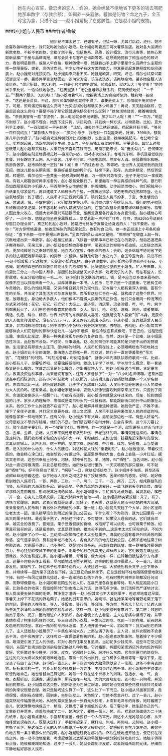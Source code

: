 > 她在内心宣誓，像忠贞的恋人：会的，她会绵延不绝地省下更多的钱去喂肥她那串数字（存款余额），如饲养一头貔貅。貔貅是何物？龙之九子，金玉珍宝为食，只进不出——赵小姐爱极了它这脾性，它是赵小姐的宠物。

###赵小姐与人民币
####作者/鲁敏

						她年纪不算太轻了，已婚有子，但猛一瞅，尤其打后边，还行。她不会喜欢被叫做女士，我们就称她为赵小姐吧。赵小姐每周要逛三两次奢侈品店。她对各大品牌的新款老款、不新不老的款，全都了然于胸，包括色系、品质，设计概念、流行元素等，她热心索取新品推广手册与品牌海报，填写会员卡与客户征询函等等。这导致她拥有了相当出色的辨识力，看张明星剧照，或路人甲自拍，眼神随便一瞄，她就看出手上脖子里是什么品牌什么主题的哪一款限量版，或者，高仿货而已。不少女孩子有这方面的能力，但真要论起准确程度和反应速度上，赵小姐绝对是顶尖的。赵小姐向来只看不买。她就是欣赏、研究、识记，偶尔也试穿试戴短暂意淫一番，最终两手空空地回去，该淘宝淘宝，该洗衣洗衣，该拖地拖地。最多她会跟人谈谈价格。“尚尼厨具，意大利的，一只最小尺寸的平底锅，煎鸡蛋的，就这么大！多少钱？”她伸出手来比划，一边愉快地怂恿，“往贵里猜！”老公垂着眼皮玩手机，随随便便地说：“一千五。”“翻两个跟头，3200块！”赵小姐喘着气叫，像拍卖场上的竞拍师似的，胜利地一拍桌子，“这还是会员价。不过，那只煎蛋锅确实亮得不得了，谁要是买上了，恐怕就不用买镜子了。可是，煎鸡蛋犯得着这么亮吗？光买这锅的钱都够买多少鸡蛋了！再说，天天起油锅煎，它最后还会这么亮吗？要是不亮了那它跟普通铁锅又有什么区别？”她快活地饶舌，撇着嘴做鬼脸。“奈良美智有一款‘梦游狗’，装上电池就会原地转圈，那才叫吓人呢！猜！”“一百万。”明显不耐烦了。赵小姐不理会，她丢下这只狗，讲起别的，并且换一种方式，以物易物。比如，意大利手工皮鞋，“一双就能买一平米的房！”比如，迪奥的手工绣花披肩，捏起来只有半把，“够买一百件羽绒衣！”某款情人节香水——“那只小瓶子，我绝对一口就能喝光，好嘛，3900块，够我家几年的水费了。”赵小姐喜欢这种强烈对比式的幽默，说到这里，她嘿嘿笑起来。老公瞅个空儿，突然站起来，急促地跑到卫生间,关上门，坐到马桶上继续刷手机。不要误会。其实上述那些玩意儿赵小姐都买得起，人家只是不喜欢花钱而已，用南京话来说，叫“啬皮勾儿”。任何情况下，赵小姐都在刻意地捉襟见肘——变形的内衣。缝补多次的袜子。卷毛的牙刷。手机是最低级的套餐。只有蹭网才上网。从不请客。几乎不打车。不进电影院，除非有人请。感冒靠喝水和睡。旅游靠做梦。超市购物里一定找“棒！减！惠！”的红色标记。等等吧。全世界人民能想到的抠钱花招，她这儿都在长期实践，像最好最使劲的榨汁机。钱榨下来，就存。先放余额宝，然后转定期，转理财，偶尔也买一些黄金——她颇周到地想着，万一哪天时势有变，金子不是可以一拿就跑嘛。有钱人都要做好两手准备的。赵小姐最爱银行了。那里面有一种古典感的纯粹气氛，银行职员如西服笔挺的小机器人，带着那种专业性的厌倦，斜着眼睛，动作规范而微小。他们把钱用小白纸条扎得紧紧的，再以建筑工人码砖头的手势，一摞摞地排紧。视若无物的超脱和稳当，让人由衷地感到：到了银行，人民币才真正找到归宿了。银行就是人民币的家、子宫、休息睡觉的床。你说说，钱，不放在银行，它们能放在哪儿呢。有时她也拿个号排队玩儿。银行的电子排队系统既高级又迂腐，好不容易轮上的人都跟探监似的，在窗口跟营业员情意绵绵难舍难分。常有人因此急火攻心、借题大发牢骚咒骂起银行业、垄断业直至各行各业与贪官污吏。赵小姐耐心可好了，一点不急，她端正地坐在金属靠椅上，享受着那一声声的“叮咚，叮咚，第A2065号请到4号窗口办理业务”。真正轮到赵小姐时，她常把号码条子直接让给身边的人：“我不要用，给你！”对方惊愕地道谢，怕她反悔似的跳起来就走。也有时自己用，她一本正经递上小号条和身份证：“查下余额——你不要报出声音来。”里面的职员认出来又是她，“啪啪啪”在键盘上敲一阵，沉默地递出来一串数字。赵小姐接过纸条，飞快瞥一眼那串早已熟记在心的数字，然后迅速把条子撕得粉碎。闲来无事，赵小姐就会想想她那串数字，带着淡淡的抑郁与紧迫感，以及随之而来的、更加纯粹地为之奉献的愿望。她在内心宣誓，像忠贞的恋人：会的，她会绵延不绝地省下更多的钱去喂肥她那串数字，如饲养一头貔貅。貔貅是何物？龙之九子，金玉珍宝为食，只进不出——赵小姐爱极了它这脾性，它是赵小姐的宠物。由于这串数字，赵小姐内心里也有些小狂妄、小感慨。她猜想自己的存款数目可能比对门的邻居多，比隔壁办公室的王小姐多，扩大开来算，大约要比三分之一的中国人都多，最起码比那些整天大手大脚、吃喝玩乐的人多。现在有些人，没胖就喘，有五分钱他敢花一毛……不，赵小姐打住这肤浅的攀比。钱，是不应当以多寡来看待的，就像不应当以胖瘦来看一个人、以厚薄来看一本书。人民币，它不只是一个度量衡，它是有生命与灵魂的，那么的饱经风霜，又保持着日新月异的现代性。它与每个人都有着深入骨髓、富有个性的关系，并决定了其生活方式与喜哀枯荣。而所有这些汇合在一起，就构成了这整个世界。只是，放眼看去，身边绝大多数人，他们根本不懂得人民币的真正价值，他们只会用同一种浅薄的方式来对待钱：花它、花它、花光它！大街上，馆子里，酒店里，流金淌银，哔、哔、哔，刷卡机都要起火了，人们用它去换取喜欢的东西：女人、婴儿、枪、别墅、游艇、阳光，或者臭脚、情话、伤疤、鲜血、精液。世界上所有的东西都有人喜爱，但就是没有人喜爱“钱”本身，更要命的人人都宣称说爱它、没有它万万不行。这真的有点悲哀不是吗。但赵小姐，真的就是爱人民币本身，非常纯粹地崇拜着；她不愿意也不舍得让钱去吃喝拉撒，去喧嚣、去粗俗。赵小姐常常不能够体会人们花钱时的那种快活劲儿——这种不理解，跟性冷淡症有点像吧，干巴巴的，过程短促无趣、事后无比空虚，更有一种夹着背叛与内疚的复杂自责。当然，这只是一个比喻，赵小姐是否性冷淡，此处暂不涉及。不过呢，世事如此，赵小姐的荷包不可能真的是只进不出的宠物貔貅。生活里总有那些大山压顶、硬绑绑的时刻，人民币如箭在弦上，必须眼睛眨也不眨地射出去。赵小姐对此十分的清楚，像清楚人之将死一样，可以说，她几乎一直在等着那些“花大钱”、“花硬钱”的时刻。“时刻准备着，时刻准备着”，就像少年先锋队队歌的歌词一样。比如，赵小姐有儿子，总要培养吧，总要独辟蹊径吧。她给儿子学了冰球。学冰球什么概念，那一套装备又是什么概念，学成之后又是什么概念，讲出来就吓人了。但赵小姐有这个气魄，肯定要花的。教育投资这种事情，向来是没有底的，还有人家替孩子“一对一”八小时名师特聘，还有出国读高中妈妈陪读的，还有小小年纪就考飞行执照的，还有捐几百万做捐助然后换一个入学名额的，东西南北比一比，越听就越超脱，儿子学个冰球算什么呢。人民币不就是用来让小人民成长为大人民的吗。还有亲戚。赵小姐老家是蚌埠，安徽人好像很喜欢到南京来找工作，只要到了南京，命运就会像砖头一般翻个儿。可能有点道理，赵小姐当初就是这样过来的。现在，轮到她姐姐的儿子。家乡人的理解中，哪怕就是南京街头的一只破石墩，都能跟新街口的孙中山铜像扯上关系，找份工作什么的就更不在话下了。赵小姐理解并尊重这种逻辑。她脸色严正，不推不诿，接下了亲侄子这事，并打定主意要办成。同上文之理，人民币不就是用来改变人民的命运的吗。她像哲学家一样地微笑了。还有父母，赵小姐乡下有父母，男朋友那边也一样。有些人好运气，父母是取之不尽的存钱罐，他们的不是，他们是四颗不定时炸弹，总会有事情，这个开刀要12万，那个盖房子要5万，再一个被骗了4万。等等吧。炸一次就是一个洞，就需要把人民币当作沙包，去堆、去填、去堵。人民币不就是用来救死扶伤、养老送终的吗。事情就是这样的，事情总是这样的。跟蚂蚁衔着米粒般的存钱不大一样，来如抽丝，去如山倒，钱要跑起来那可真是快，尤其从网银上，无声无息、蛇一样的，变成学费、医药费、中介费、红包、好处费、上当受骗费，进入别的什么地方、什么人的腰包。对这种花大钱的“重要时刻”，赵小姐很重视，带着仪式感的，她会精心涂口红。她会想到小时候过年，堂屋里供奉的大鱼，鱼身上会贴一小片红纸。据古文老师说，这些供奉给土地爷、河妖、财神爷的鱼、羊、猪等，叫“牺牲”，当名词用。赵小姐对此一直记得很清楚，并且总是联想到，她所放在银行里的、一天天喂肥的那只貔貅，可不就是“牺牲”吗，好不容易白了肥了，“啊唔”一口，就给妖怪给吃了。赵小姐并不伤感，甚至还有点甜丝丝地想着这些，似乎她与人民币之间这才有了投桃报李、因果相依的感觉。好呢。她好像看到她的人民币们，一张、两张、三张。一千、两千、三千。一万、两万、三万。如成群结队的飞鱼，从黑暗的大海深处升起，铺天盖地、争先恐后地急速攀升，一直飞越到天空的高度，像霓虹那样闪亮而瑰丽，形成极其壮阔的风景。赵小姐仰着头，手忙脚乱地点数着，鼻翼翕动，嘴巴一开一合，心尖儿上既痒又麻，五脏六肺麻木而抽动——嗬，赵小姐突然夹紧双腿：来了，有了，灼热与紧绷感。真的，这百分百就是高潮，太好了，老天哪，这就是人民币带给她的伟大高潮、亲亲爱爱的人民币啊！再另外补充两桩的小事。第一桩：赵小姐前几天起了个大早，跟小区里两位老太太一起，坐头趟早班车到附近的清凉山公园去。干什么呢？不为别的，就为公园里有一片高大的栗子树林。最近栗子熟了，开始往下掉了。多可惜呀，如果没人理会的话，它们就会烂掉，被完全的浪费了。要知道，栗子是很健康的食物，收拾好了可以烧肉，也可做栗子稀饭。如果真花钱买的话，还是蛮贵的，尤其是野生的，根本买不到的……这是老太太们闲扯的话，不知为何，赵小姐听了心中一动，主动提出跟那两位老太太去捡栗子。清晨的公园有着世外桃源般的飘渺感，空气湿乎乎的，另有些半老不老的人，各自从不同的地方赶到公园，心照不宣地往栗子树林那边去。大家既不谦让，也不争抢，默契地分散开来，形成各自的区域，像一群被临时雇佣的劳力，专心捡拾昨夜掉下来的毛栗子。毛栗子的颜色非常接近深秋的大地，它们散落在草丛里，很难找，外壳也有些扎手。赵小姐猫着腰、弯着腿，像大蜘蛛一样，扭转着四肢往各个方向挪动，还要不时抬头往上看看，尽可能地对准栗子树杈。这样的捡拾动作很累人，不一会儿，就浑身发热、直喘气了。好在林子也不算特别的大，大致捡过一遍，大家便到石头凳子上坐下来休息，并继续等——因为栗子还会往下掉，这正是它的成熟季节，它总是控制不住地随随便便地就往下掉。有时一阵风过或野鸟掠过，会一连串地四处落下许多，也有时整片树林半晌都没任何动静，安静得像墓地。赵小姐和那些陌生的老人们，在晨光里各自坐着等待。有人相互掂掂小口袋，比较各自的收获：假如按照时价到市场上买的话，这得花多少钱。他们琐碎而严谨地讨论，有人提出要去掉外面的毛壳，算净重才准确——赵小姐其实也不大爱吃栗子，但这样地度过早晨、等着天上掉下不花钱的野毛栗子，她感到挺有意思的。她晓得，就在她呆呆地等着野毛栗子落下的时刻，更多的人在等车、等人、等股市、等行情、等合同、等方案，等着几十亿几十亿的人民币去发生汹涌的山崩地裂般的变易与流通。这样一想，赵小姐更感到有意思了。第二桩：邻居的狗出了意外，死了。因为跟这户人家熟识，赵小姐便上门去看望。主人在悲痛中接待了她，并带着她参观了狗生前所住的小窝、冬天穿过的小衣服、平常玩过的球、吃到一半的狗粮、新买的未及启用的狗项圈。拿起一瓶狗的专用沐浴露，主人扭开盖子闻一闻，泪如雨下：我又闻到它的味儿了。主人还给赵小姐展示了一件黑色羊绒大衣，上面沾满了狗毛，主人说，这件衣服她不会拿去干洗，也不会再穿了，这样可以一直保留着狗狗的毛。赵小姐也喜欢那条狗，陪着掉了不少眼泪。眼泪更引发了主人的伤感，并对小狗的往事反复追溯。当初花多少钱买来，这些年它受过的培训。从国产到澳洲到欧洲前后给它换过几种狗粮。它对猪肝、鸭腿和某家酒店外卖肉包的特别爱好。它折腾过多少鞋子、沙发、皮衣。它闯过什么祸、玩坏什么东西。它每年要打的防疫针、生过的几次大病以及如何艰难地治愈。带狗一同外出旅行、坐飞机多么麻烦等等一路谈下来，足足谈了有四十五分钟。赵小姐一直点头，并下意识地在大脑里默默算了一笔账，这条不幸离去的狗，短短五年的一生，它身上的各种耗费有十万之多，平均每月近两千块。赵小姐有些不得体地联想到她自己，她也曾替自己算过账，她每一个月在这个世界上的消耗，包括水、电、气、食物、衣服折旧、交通费、通信费等，所有加在一块儿，大约六百块左右。还不如一只狗呢。并没有别的意思。赵小姐喜欢这只狗，她刚刚还为它掉过眼泪，同时她也觉得那些花费对那只可爱聪明的狗来说很是合理。她只是碰巧这么算了一下、这么比了一下而已。赵小姐从邻居家回来，走得很慢，感到有点疲劳。回到家，坐到沙发上，天色暗了，可她不愿意开灯。过了一会儿，赵小姐突然动作幅度很大地，从她的票夹里抽出一张百元大钞来，上面有毛泽东的肖像，她盯着瞧了会儿，犹犹豫豫地换成五十，稍后，又换成了最小面值的五块。临了要动手，她生起自己的气，又重新打开票夹，虎着脸换成了二十。她决定了，要撕一张人、民、币。捏着这张面值为二十块的纸币，赵小姐有点激动，手指都有点僵，像要打一个人的耳光，而这个人是她最最心疼、从开始疼爱到现在的人。既是决定打了，手都挥起来了，就打吧。刺啦。再刺啦。又刺啦。赵小姐一共撕了三下，把这张二十元的人民币撕成了一把不太碎的碎片。她把碎片扔在沙发左边，离她坐的地方有一条手臂那么长的距离。赵小姐是轻轻扔在那儿的。然后生硬地扭开脸去，使它们在视线之外。她一动不动地坐着，考虑起晚饭以及明天的早饭和中饭分别打算吃些什么。她脑子转得有点慢，她模模糊糊地知道，过不了一会儿，她就会蹲到沙发前，就着将暗未暗的光线，仔细而平静地粘好那张人民币。			  		